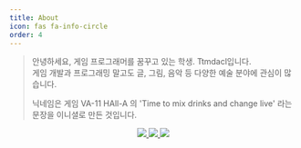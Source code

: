 ```yaml
---
title: About
icon: fas fa-info-circle
order: 4
---
```

> 안녕하세요, 게임 프로그래머를 꿈꾸고 있는 학생. Ttmdacl입니다.  
> 게임 개발과 프로그래밍 말고도 글, 그림, 음악 등 다양한 예술 분야에 관심이 많습니다.
> 
> 닉네임은 게임 VA-11 HAll-A 의 'Time to mix drinks and change live' 라는 문장을 이니셜로 만든 것입니다.

<div align = center>
    <a href = 'https://github.com/Ttmdacl'>
        <img src="https://img.shields.io/badge/-GitHub-000000?style=flat&logo=github&logoColor=white">
    </a>
    <a href = 'mailto:ttmdacl4444@gmail.com'>
        <img src="https://img.shields.io/badge/Gmail-EA4335?style=flate&logo=gmail&logoColor=white">
    </a>
    <a href = 'https://twitter.com/Ttmdacl'>
        <img src="https://img.shields.io/badge/Twitter-1DA1F2?style=flat&logo=twitter&logoColor=white">
    </a>
</div>